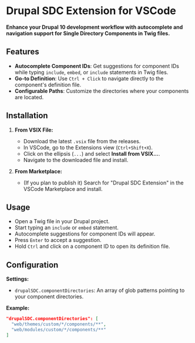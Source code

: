 # Drupal SDC Extension for VSCode

**Enhance your Drupal 10 development workflow with autocomplete and navigation support for Single Directory Components in Twig files.**

## Features

- **Autocomplete Component IDs**: Get suggestions for component IDs while typing `include`, `embed`, or `include` statements in Twig files.
- **Go-to Definition**: Use `Ctrl + Click` to navigate directly to the component's definition file.
- **Configurable Paths**: Customize the directories where your components are located.

## Installation

1. **From VSIX File:**
   - Download the latest `.vsix` file from the releases.
   - In VSCode, go to the Extensions view (`Ctrl+Shift+X`).
   - Click on the ellipsis (`...`) and select **Install from VSIX...**.
   - Navigate to the downloaded file and install.

2. **From Marketplace:**
   - (If you plan to publish it) Search for "Drupal SDC Extension" in the VSCode Marketplace and install.

## Usage

- Open a Twig file in your Drupal project.
- Start typing an `include` or `embed` statement.
- Autocomplete suggestions for component IDs will appear.
- Press `Enter` to accept a suggestion.
- Hold `Ctrl` and click on a component ID to open its definition file.

## Configuration

**Settings:**

- `drupalSDC.componentDirectories`: An array of glob patterns pointing to your component directories.

**Example:**

```json
"drupalSDC.componentDirectories": [
  "web/themes/custom/*/components/**",
  "web/modules/custom/*/components/**"
]
